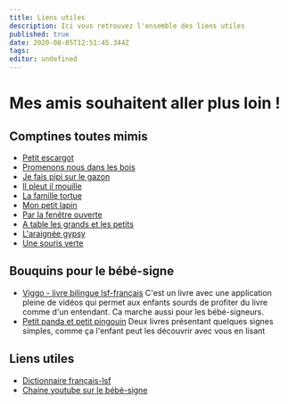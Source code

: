 ```yaml
---
title: Liens utiles
description: Ici vous retrouvez l'ensemble des liens utiles
published: true
date: 2020-08-05T12:51:45.344Z
tags:
editor: undefined
---
```

# Mes amis souhaitent aller plus loin !
## Comptines toutes mimis
- [Petit escargot](https://www.youtube.com/watch?v=IYI5Z4iBLmo)
- [Promenons nous dans les bois](https://www.youtube.com/watch?v=UIldxTzQfQE)
- [Je fais pipi sur le gazon](https://www.youtube.com/watch?v=4DXmorOHjkU&list=PLJRm2-qqOJFsxuBpm139g02GtJXUjs933&index=2)
- [Il pleut il mouille](https://www.youtube.com/watch?v=Gix5CbGe6c4&list=PLJRm2-qqOJFsxuBpm139g02GtJXUjs933&index=6)
- [La famille tortue](https://www.youtube.com/watch?v=K_MkNuGQVXE)
- [Mon petit lapin](https://www.youtube.com/watch?v=7ryb3ACLOmM&list=PLJRm2-qqOJFsxuBpm139g02GtJXUjs933&index=14)
- [Par la fenêtre ouverte](https://www.youtube.com/watch?v=zsxUCtwRXxY&list=PLJRm2-qqOJFsxuBpm139g02GtJXUjs933&index=24)
- [A table les grands et les petits](https://www.youtube.com/watch?v=LNB27Jjj_b0&list=PLJRm2-qqOJFsxuBpm139g02GtJXUjs933&index=20)
- [L'araignée gypsy](https://www.youtube.com/watch?v=XWV-Zn0lEJo&list=PLJRm2-qqOJFsxuBpm139g02GtJXUjs933&index=1)
- [Une souris verte](https://www.youtube.com/watch?v=kmHXbfsqg7A)

## Bouquins pour le bébé-signe

- [Viggo - livre bilingue lsf-français](https://www.inclood.fr/produit/viggo/)
  C'est un livre avec une application pleine de vidéos qui permet aux enfants
  sourds de profiter du livre comme d'un entendant. Ca marche aussi pour les
  bébé-signeurs.
- [Petit panda et petit pingouin](https://www.editionskiwi.fr/auteur/emilie-faye/)
  Deux livres présentant quelques signes simples, comme ça l'enfant peut les
  découvrir avec vous en lisant

## Liens utiles
- [Dictionnaire français-lsf](https://dico.elix-lsf.fr/)
- [Chaine youtube sur le bébé-signe](https://www.youtube.com/channel/UCnsaz1WSnMcHA5EoShzb-6Q)
